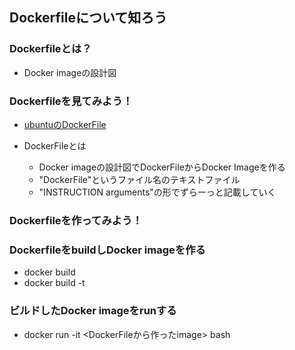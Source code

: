 ## Dockerfileについて知ろう

### Dockerfileとは？
- Docker imageの設計図

### Dockerfileを見てみよう！
- [ubuntuのDockerFile](https://github.com/tianon/docker-brew-ubuntu-core/blob/1c090689a541a57452ae21cb76ef038b9f339fb2/bionic/Dockerfile)

- DockerFileとは
    - Docker imageの設計図でDockerFileからDocker Imageを作る
    - "DockerFile"というファイル名のテキストファイル
    - "INSTRUCTION arguments"の形でずらーっと記載していく
    
### Dockerfileを作ってみよう！

### DockerfileをbuildしDocker imageを作る
- docker build <directory>
- docker build -t <name> <directory>

### ビルドしたDocker imageをrunする
- docker run -it <DockerFileから作ったimage> bash